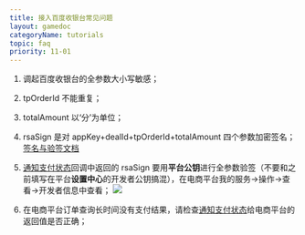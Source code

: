 ```yaml
---
title: 接入百度收银台常见问题
layout: gamedoc
categoryName: tutorials
topic: faq
priority: 11-01
---
```

1. 调起百度收银台的全参数大小写敏感；
2. tpOrderId 不能重复；
3. totalAmount 以‘分’为单位；
4. rsaSign 是对 appKey+dealId+tpOrderId+totalAmount 四个参数加密签名；[签名与验签文档](https://dianshang.baidu.com/platform/doclist/index.html#!/doc/nuomiplus_2_base/sign_v2.md)

5. [通知支付状态](https://dianshang.baidu.com/platform/doclist/index.html#!/doc/nuomiplus_1_guide/mini_program_cashier/standard_interface/push_notice.md)回调中返回的 rsaSign 要用**平台公钥**进行全参数验签（不要和之前填写在平台**设置中心**的开发者公钥搞混），在电商平台我的服务->操作->查看->开发者信息中查看；
![](/img/game/tutorials/rasSign.jpg)

6. 在电商平台订单查询长时间没有支付结果，请检查[通知支付状态](https://dianshang.baidu.com/platform/doclist/index.html#!/doc/nuomiplus_1_guide/mini_program_cashier/standard_interface/push_notice.md)给电商平台的返回值是否正确；
